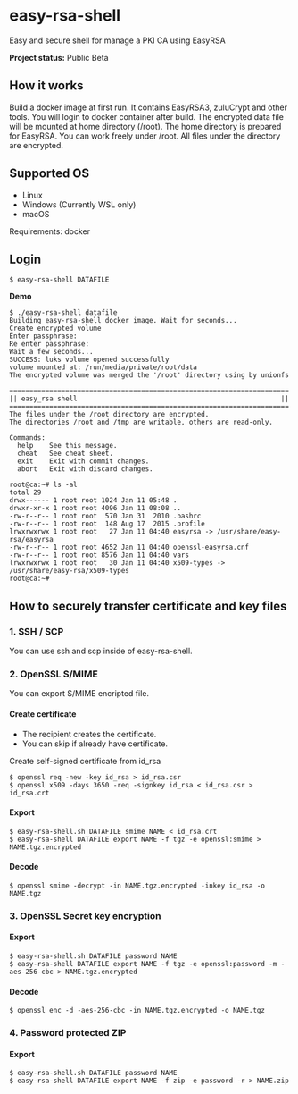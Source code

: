 # easy-rsa-shell

Easy and secure shell for manage a PKI CA using EasyRSA

**Project status:** Public Beta

## How it works

Build a docker image at first run. It contains EasyRSA3, zuluCrypt and other tools.
You will login to docker container after build. The encrypted data file will be
mounted at home directory (/root). The home directory is prepared for EasyRSA.
You can work freely under /root. All files under the directory are encrypted.

## Supported OS

* Linux
* Windows (Currently WSL only)
* macOS

Requirements: docker

## Login

```console
$ easy-rsa-shell DATAFILE
```

**Demo**

```console
$ ./easy-rsa-shell datafile
Building easy-rsa-shell docker image. Wait for seconds...
Create encrypted volume
Enter passphrase:
Re enter passphrase:
Wait a few seconds...
SUCCESS: luks volume opened successfully
volume mounted at: /run/media/private/root/data
The encrypted volume was merged the '/root' directory using by unionfs

======================================================================
|| easy_rsa shell                                                   ||
======================================================================
The files under the /root directory are encrypted.
The directories /root and /tmp are writable, others are read-only.

Commands:
  help    See this message.
  cheat   See cheat sheet.
  exit    Exit with commit changes.
  abort   Exit with discard changes.

root@ca:~# ls -al
total 29
drwx------ 1 root root 1024 Jan 11 05:48 .
drwxr-xr-x 1 root root 4096 Jan 11 08:08 ..
-rw-r--r-- 1 root root  570 Jan 31  2010 .bashrc
-rw-r--r-- 1 root root  148 Aug 17  2015 .profile
lrwxrwxrwx 1 root root   27 Jan 11 04:40 easyrsa -> /usr/share/easy-rsa/easyrsa
-rw-r--r-- 1 root root 4652 Jan 11 04:40 openssl-easyrsa.cnf
-rw-r--r-- 1 root root 8576 Jan 11 04:40 vars
lrwxrwxrwx 1 root root   30 Jan 11 04:40 x509-types -> /usr/share/easy-rsa/x509-types
root@ca:~#
```

## How to securely transfer certificate and key files

### 1. SSH / SCP

You can use ssh and scp inside of easy-rsa-shell.

### 2. OpenSSL S/MIME

You can export S/MIME encripted file.

#### Create certificate

* The recipient creates the certificate.
* You can skip if already have certificate.

Create self-signed certificate from id_rsa

```console
$ openssl req -new -key id_rsa > id_rsa.csr
$ openssl x509 -days 3650 -req -signkey id_rsa < id_rsa.csr > id_rsa.crt
```

#### Export

```console
$ easy-rsa-shell.sh DATAFILE smime NAME < id_rsa.crt
$ easy-rsa-shell DATAFILE export NAME -f tgz -e openssl:smime > NAME.tgz.encrypted
```

#### Decode

```console
$ openssl smime -decrypt -in NAME.tgz.encrypted -inkey id_rsa -o NAME.tgz
```

### 3. OpenSSL Secret key encryption

#### Export

```console
$ easy-rsa-shell.sh DATAFILE password NAME
$ easy-rsa-shell DATAFILE export NAME -f tgz -e openssl:password -m -aes-256-cbc > NAME.tgz.encrypted
```

#### Decode

```console
$ openssl enc -d -aes-256-cbc -in NAME.tgz.encrypted -o NAME.tgz
```

### 4. Password protected ZIP

#### Export

```console
$ easy-rsa-shell.sh DATAFILE password NAME
$ easy-rsa-shell DATAFILE export NAME -f zip -e password -r > NAME.zip
```
